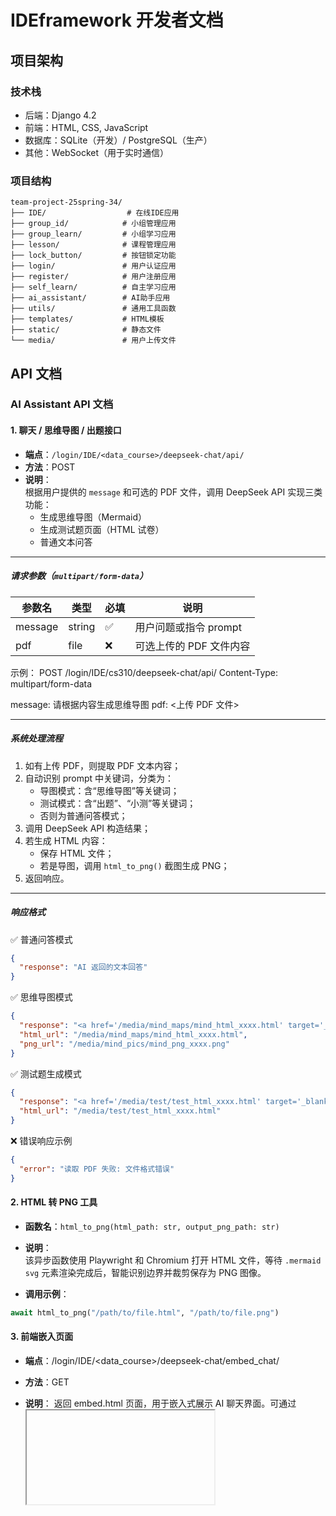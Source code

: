 # IDEframework 开发者文档

## 项目架构

### 技术栈
- 后端：Django 4.2
- 前端：HTML, CSS, JavaScript
- 数据库：SQLite（开发）/ PostgreSQL（生产）
- 其他：WebSocket（用于实时通信）

### 项目结构
```
team-project-25spring-34/
├── IDE/                  # 在线IDE应用
├── group_id/            # 小组管理应用
├── group_learn/         # 小组学习应用
├── lesson/              # 课程管理应用
├── lock_button/         # 按钮锁定功能
├── login/               # 用户认证应用
├── register/            # 用户注册应用
├── self_learn/          # 自主学习应用
├── ai_assistant/        # AI助手应用
├── utils/               # 通用工具函数
├── templates/           # HTML模板
├── static/              # 静态文件
└── media/               # 用户上传文件
```

## API 文档



### AI Assistant API 文档

#### 1. 聊天 / 思维导图 / 出题接口

- **端点**：`/login/IDE/<data_course>/deepseek-chat/api/`
- **方法**：POST
- **说明**：  
  根据用户提供的 `message` 和可选的 PDF 文件，调用 DeepSeek API 实现三类功能：
  - 生成思维导图（Mermaid）
  - 生成测试题页面（HTML 试卷）
  - 普通文本问答

---

##### 请求参数（`multipart/form-data`）

| 参数名  | 类型   | 必填 | 说明                      |
|--------|--------|------|---------------------------|
| message | string | ✅   | 用户问题或指令 prompt      |
| pdf     | file   | ❌   | 可选上传的 PDF 文件内容     |

示例：
POST /login/IDE/cs310/deepseek-chat/api/
Content-Type: multipart/form-data

message: 请根据内容生成思维导图
pdf: <上传 PDF 文件>

---
##### 系统处理流程

1. 如有上传 PDF，则提取 PDF 文本内容；
2. 自动识别 prompt 中关键词，分类为：
   - 导图模式：含“思维导图”等关键词；
   - 测试模式：含“出题”、“小测”等关键词；
   - 否则为普通问答模式；
3. 调用 DeepSeek API 构造结果；
4. 若生成 HTML 内容：
   - 保存 HTML 文件；
   - 若是导图，调用 `html_to_png()` 截图生成 PNG；
5. 返回响应。

---

##### 响应格式

✅ 普通问答模式
```json
{
  "response": "AI 返回的文本回答"
}
```
✅ 思维导图模式
```json
{
  "response": "<a href='/media/mind_maps/mind_html_xxxx.html' target='_blank'>查看思维导图</a>",
  "html_url": "/media/mind_maps/mind_html_xxxx.html",
  "png_url": "/media/mind_pics/mind_png_xxxx.png"
}
```
✅ 测试题生成模式
```json
{
  "response": "<a href='/media/test/test_html_xxxx.html' target='_blank'>查看测试题目</a>",
  "html_url": "/media/test/test_html_xxxx.html"
}
```
❌ 错误响应示例
```json
{
  "error": "读取 PDF 失败: 文件格式错误"
}
```

#### 2. HTML 转 PNG 工具

- **函数名**：`html_to_png(html_path: str, output_png_path: str)`

- **说明**：  
  该异步函数使用 Playwright 和 Chromium 打开 HTML 文件，等待 `.mermaid svg` 元素渲染完成后，智能识别边界并裁剪保存为 PNG 图像。

- **调用示例**：

```python
await html_to_png("/path/to/file.html", "/path/to/file.png")
```

#### 3. 前端嵌入页面
- **端点**：/login/IDE/<data_course>/deepseek-chat/embed_chat/

- **方法**：GET

- **说明**：
  返回 embed.html 页面，用于嵌入式展示 AI 聊天界面。可通过 <iframe> 在其他页面中集成该功能模块。
  
### 按钮锁定功能 API 文档

#### 1. 获取按钮状态

- **端点**：`/login/IDE/<data_course>/group-<group_id>/lock_button/get_state/`
- **方法**：GET
- **说明**：  
  获取当前按钮的锁定状态及最后操作用户。

##### 响应格式
```json
{
  "is_locked": true,
  "last_user": "user123",
  "username": "user456",
  "code": "print('Hello World')"
}
```

---

#### 2. 锁定按钮

- **端点**：`/login/IDE/<data_course>/group-<group_id>/lock_button/revise/`
- **方法**：POST
- **说明**：  
  锁定按钮并记录当前用户。

##### 响应格式
```json
{
  "username": "user123"
}
```

---

#### 3. 保存按钮状态

- **端点**：`/login/IDE/<data_course>/group-<group_id>/lock_button/save/`
- **方法**：POST
- **说明**：  
  保存按钮状态并更新代码内容。

##### 请求参数
```json
{
  "code": "print('Hello World')"
}
```

##### 响应格式
```json
{
  "username": "user123",
  "code": "print('Hello World')"
}
```

---

### 自主学习功能 API 文档

#### 1. 上传 PDF

- **端点**：`/login/IDE/<data_course>/self-learn/upload_pdf/`
- **方法**：POST
- **说明**：  
  上传 PDF 文件并根据课程和用户名分类存储。

##### 响应格式
```json
{
  "message": "PDF 上传成功！"
}
```

---

#### 2. 删除 PDF

- **端点**：`/login/IDE/<data_course>/self-learn/delete_pdf/`
- **方法**：POST
- **说明**：  
  删除指定的 PDF 文件。

##### 请求参数
```json
{
  "pdf_name": "example.pdf"
}
```

##### 响应格式
```json
{
  "status": "success"
}
```

---

#### 3. 获取 PDF 列表

- **端点**：`/login/IDE/<data_course>/self-learn/get_pdf_list/`
- **方法**：GET
- **说明**：  
  获取当前课程和用户名下的 PDF 文件列表。

##### 响应格式
```json
{
  "pdfs": ["example1.pdf", "example2.pdf"]
}
```

---

#### 4. 运行代码

- **端点**：`/login/IDE/<data_course>/self-learn/run_code/`
- **方法**：POST
- **说明**：  
  提交代码并返回运行结果。

##### 请求参数
```json
{
  "code": "print('Hello World')"
}
```

##### 响应格式
```json
{
  "stdout": "Hello World\n",
  "stderr": ""
}
```

---

### 小组管理功能 API 文档

#### 1. 获取小组成员

- **端点**：`/login/IDE/<data_course>/group-<group_id>/group_id/get_members/`
- **方法**：GET
- **说明**：  
  获取当前小组的成员列表。

##### 响应格式
```json
{
  "status": "success",
  "members": [
    {
      "username": "user1",
      "is_leader": true
    },
    {
      "username": "user2",
      "is_leader": false
    }
  ]
}
```

---

#### 2. 离开小组

- **端点**：`/login/IDE/<data_course>/group-<group_id>/group_id/leave_room/`
- **方法**：POST
- **说明**：  
  当前用户离开小组。

##### 响应格式
```json
{
  "status": "success",
  "message": "已成功离开房间"
}
```

---

### 小组学习功能 API 文档

#### 1. 保存标注

- **端点**：`/login/IDE/<data_course>/group-<group_id>/group-learn/save_annotations/`
- **方法**：POST
- **说明**：  
  保存 PDF 文件的标注信息。

##### 请求参数
```json
{
  "pdf_url": "string",
  "annotations": "object"
}
```

##### 响应格式
```json
{
  "success": true,
  "created": true
}
```

---

#### 2. 获取标注

- **端点**：`/login/IDE/<data_course>/group-<group_id>/group-learn/get_annotations/`
- **方法**：GET
- **说明**：  
  获取指定 PDF 文件的标注信息。

##### 请求参数
```json
{
  "pdf_url": "string"
}
```

##### 响应格式
```json
{
  "success": true,
  "annotations": "object"
}
```

---

### 课程管理功能 API 文档

#### 1. 创建课程

- **端点**：`/login/IDE/<data_course>/lesson/create_room/`
- **方法**：POST
- **说明**：  
  创建一个新的课程房间。

##### 请求参数
```json
{
  "room_name": "string"
}
```

##### 响应格式
```json
{
  "status": "success",
  "room_id": "string",
  "course": "string",
  "message": "房间创建成功"
}
```

---

#### 2. 获取课程房间列表

- **端点**：`/login/IDE/<data_course>/lesson/get_room_list/`
- **方法**：GET
- **说明**：  
  获取当前课程下的所有房间列表。

##### 响应格式
```json
{
  "status": "success",
  "rooms": [
    {
      "name": "room1",
      "is_creator": true,
      "is_member": true,
      "created_at": "2024-03-21 10:00"
    }
  ]
}
```





### 登录功能 API 文档

#### 1. 用户登录

- **端点**：`/login/`
- **方法**：POST
- **说明**：  
  用户通过提交登录表单完成登录。

##### 请求参数
```json
{
  "username": "string",
  "password": "string"
}
```

##### 响应格式
✅ 成功响应
```json
{
  "status": "success",
  "message": "登录成功"
}
```

❌ 错误响应
```json
{
  "status": "error",
  "message": "用户名或密码错误"
}
```

---

### 注册功能 API 文档

#### 1. 用户注册

- **端点**：`/register/`
- **方法**：POST
- **说明**：  
  用户通过提交注册表单完成注册。

##### 请求参数
```json
{
  "username": "string",
  "password1": "string",
  "password2": "string"
}
```

##### 响应格式
✅ 成功响应
```json
{
  "status": "success",
  "message": "注册成功"
}
```

❌ 错误响应
```json
{
  "status": "error",
  "message": "注册失败，用户名已存在"
}
```

## 开发指南

### 环境设置
1. 克隆项目
2. 创建虚拟环境
3. 安装依赖
4. 配置数据库
5. 运行迁移
6. 启动开发服务器

### 代码规范
- 遵循 PEP 8 规范
- 使用有意义的变量名和函数名
- 添加适当的注释
- 编写单元测试

### 提交规范
- feat: 新功能
- fix: 修复bug
- docs: 文档更新
- style: 代码格式
- refactor: 重构
- test: 测试
- chore: 构建过程或辅助工具的变动

### 分支管理
- main: 主分支
- develop: 开发分支
- feature/*: 功能分支
- bugfix/*: 修复分支

## 部署指南

### 生产环境要求
- Python 3.8+
- PostgreSQL 12+
- Nginx
- Gunicorn

### 部署步骤
1. 配置环境变量
2. 收集静态文件
3. 运行数据库迁移
4. 配置 Nginx
5. 启动 Gunicorn

## 测试指南

### 单元测试
```bash
python manage.py test
```

### 集成测试
```bash
python manage.py test --pattern="integration_*.py"
```

### 性能测试
使用 Apache JMeter 进行负载测试

## 故障排除

### 常见问题
1. 数据库连接问题
2. 静态文件服务问题
3. WebSocket 连接问题

### 日志查看
- 应用日志：`logs/app.log`
- 错误日志：`logs/error.log`
- 访问日志：`logs/access.log`

## 贡献指南

### 如何贡献
1. Fork 项目
2. 创建功能分支
3. 提交更改
4. 发起 Pull Request

### 代码审查
- 确保代码符合规范
- 添加必要的测试
- 更新相关文档

## 版本历史
- v1.0.0 (2024-03-21)
  - 初始版本发布
  - 基本功能实现
